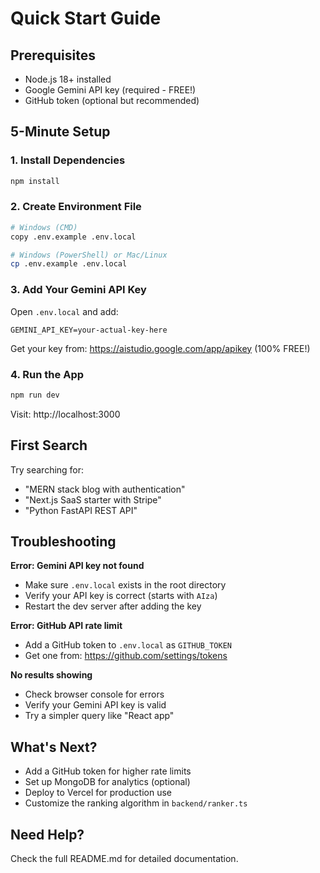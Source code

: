 # Quick Start Guide

## Prerequisites

- Node.js 18+ installed
- Google Gemini API key (required - FREE!)
- GitHub token (optional but recommended)

## 5-Minute Setup

### 1. Install Dependencies

```bash
npm install
```

### 2. Create Environment File

```bash
# Windows (CMD)
copy .env.example .env.local

# Windows (PowerShell) or Mac/Linux
cp .env.example .env.local
```

### 3. Add Your Gemini API Key

Open `.env.local` and add:

```env
GEMINI_API_KEY=your-actual-key-here
```

Get your key from: https://aistudio.google.com/app/apikey (100% FREE!)

### 4. Run the App

```bash
npm run dev
```

Visit: http://localhost:3000

## First Search

Try searching for:
- "MERN stack blog with authentication"
- "Next.js SaaS starter with Stripe"
- "Python FastAPI REST API"

## Troubleshooting

**Error: Gemini API key not found**
- Make sure `.env.local` exists in the root directory
- Verify your API key is correct (starts with `AIza`)
- Restart the dev server after adding the key

**Error: GitHub API rate limit**
- Add a GitHub token to `.env.local` as `GITHUB_TOKEN`
- Get one from: https://github.com/settings/tokens

**No results showing**
- Check browser console for errors
- Verify your Gemini API key is valid
- Try a simpler query like "React app"

## What's Next?

- Add a GitHub token for higher rate limits
- Set up MongoDB for analytics (optional)
- Deploy to Vercel for production use
- Customize the ranking algorithm in `backend/ranker.ts`

## Need Help?

Check the full README.md for detailed documentation.
